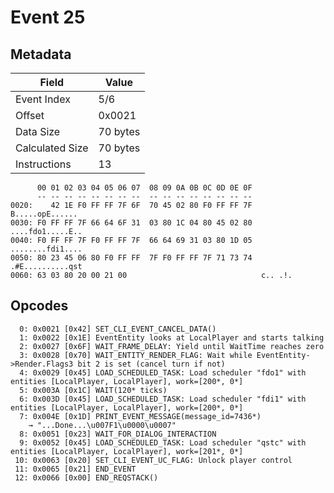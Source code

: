 # Event 25

## Metadata

| Field           | Value    |
|-----------------|----------|
| Event Index     | 5/6      |
| Offset          | 0x0021   |
| Data Size       | 70 bytes |
| Calculated Size | 70 bytes |
| Instructions    | 13       |

```
      00 01 02 03 04 05 06 07  08 09 0A 0B 0C 0D 0E 0F
      -- -- -- -- -- -- -- --  -- -- -- -- -- -- -- --
0020:    42 1E F0 FF FF 7F 6F  70 45 02 80 F0 FF FF 7F   B.....opE......
0030: F0 FF FF 7F 66 64 6F 31  03 80 1C 04 80 45 02 80  ....fdo1.....E..
0040: F0 FF FF 7F F0 FF FF 7F  66 64 69 31 03 80 1D 05  ........fdi1....
0050: 80 23 45 06 80 F0 FF FF  7F F0 FF FF 7F 71 73 74  .#E..........qst
0060: 63 03 80 20 00 21 00                              c.. .!.         
```

## Opcodes

```
  0: 0x0021 [0x42] SET_CLI_EVENT_CANCEL_DATA()
  1: 0x0022 [0x1E] EventEntity looks at LocalPlayer and starts talking
  2: 0x0027 [0x6F] WAIT_FRAME_DELAY: Yield until WaitTime reaches zero
  3: 0x0028 [0x70] WAIT_ENTITY_RENDER_FLAG: Wait while EventEntity->Render.Flags3 bit 2 is set (cancel turn if not)
  4: 0x0029 [0x45] LOAD_SCHEDULED_TASK: Load scheduler "fdo1" with entities [LocalPlayer, LocalPlayer], work=[200*, 0*]
  5: 0x003A [0x1C] WAIT(120* ticks)
  6: 0x003D [0x45] LOAD_SCHEDULED_TASK: Load scheduler "fdi1" with entities [LocalPlayer, LocalPlayer], work=[200*, 0*]
  7: 0x004E [0x1D] PRINT_EVENT_MESSAGE(message_id=7436*)
    → "...Done...\u007F1\u0000\u0007"
  8: 0x0051 [0x23] WAIT_FOR_DIALOG_INTERACTION
  9: 0x0052 [0x45] LOAD_SCHEDULED_TASK: Load scheduler "qstc" with entities [LocalPlayer, LocalPlayer], work=[201*, 0*]
 10: 0x0063 [0x20] SET_CLI_EVENT_UC_FLAG: Unlock player control
 11: 0x0065 [0x21] END_EVENT
 12: 0x0066 [0x00] END_REQSTACK()
```
